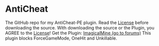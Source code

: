 # AntiCheat
The GitHub repo for my AntiCheat-PE plugin.
Read the [License](https://github.com/DarkWav/AntiCheat/blob/master/LICENSE) before downloading the source.
With downloading the source or the Plugin, you AGREE to the [License](https://github.com/DarkWav/AntiCheat/blob/master/LICENSE)!
Get the Plugin: [ImagicalMine (go to forums)](http://adf.ly/1YbrDu)
This plugin blocks ForceGameMode, OneHit and Unkillable.
